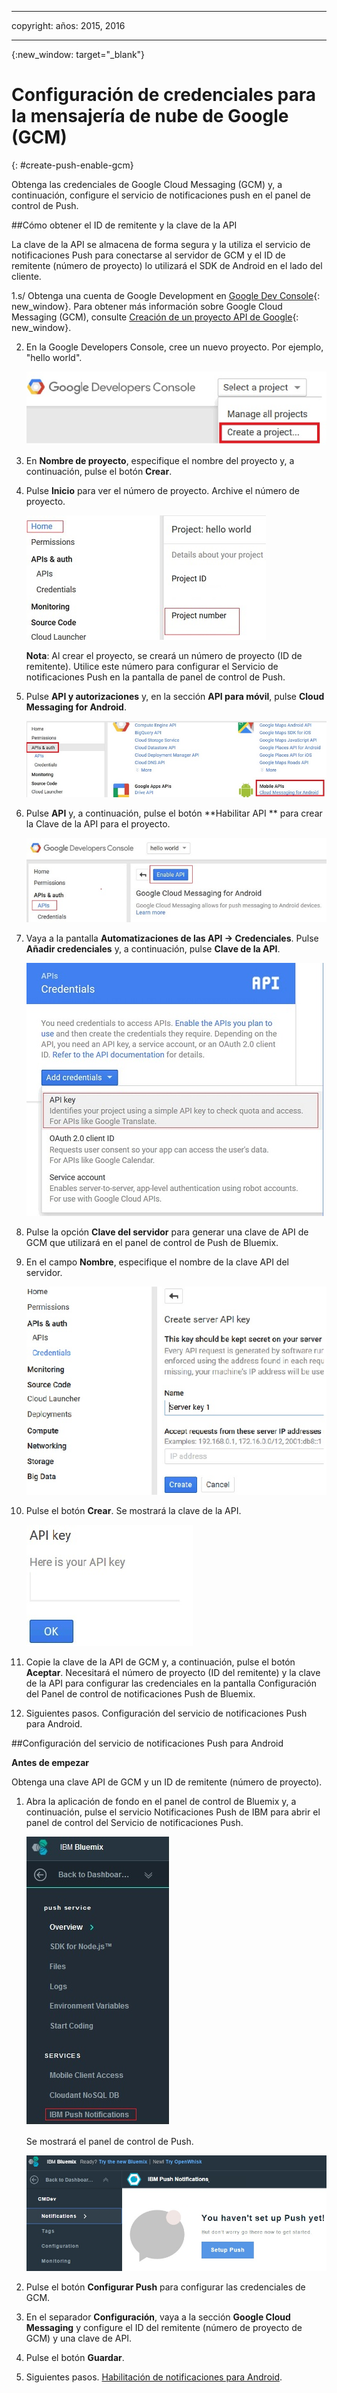 
---

copyright:
 años: 2015, 2016

---

{:new_window: target="_blank"}
# Configuración de credenciales para la mensajería de nube de Google (GCM)
{: #create-push-enable-gcm}

Obtenga las credenciales de Google Cloud Messaging (GCM) y, a continuación, configure el servicio de notificaciones push
        en el panel de control de Push.

##Cómo obtener el ID de remitente y la clave de la API

La clave de la API se almacena de forma segura y la utiliza el servicio de notificaciones Push para conectarse al servidor de GCM y el ID de remitente (número de proyecto) lo utilizará el SDK de Android en el lado del cliente.

1.s/ Obtenga una cuenta de Google Development en [Google Dev Console](https://console.developers.google.com/start){: new_window}. Para obtener más información sobre Google Cloud Messaging (GCM), consulte [Creación de un proyecto API de Google](https://developers.google.com/console/help/new/){: new_window}.

2. En la Google Developers Console, cree un nuevo proyecto. Por ejemplo, "hello
                        world".

	![Crear proyecto](images/gcm_createproject.jpg)

3. En **Nombre de proyecto**, especifique el nombre del proyecto y, a continuación,
                        pulse el botón **Crear**.
4. Pulse **Inicio** para ver el número de
                        proyecto. Archive el número de proyecto.

	![Número de proyecto GCM](images/gcm_projectnumber.jpg)

	**Nota**: Al crear el proyecto, se creará un número de proyecto (ID de remitente). Utilice este número para configurar el Servicio de notificaciones Push en la pantalla de panel de control de
                            Push.

5. Pulse **API y autorizaciones** y, en la sección **API para móvil**, pulse **Cloud Messaging for Android**.

	![API](images/gcm_mobileapi.jpg)

6. Pulse **API** y, a continuación, pulse el botón **Habilitar API
                        ** para crear la Clave de la API para el proyecto.

	![Habilitar API ](images/gcm_enable_api.jpg)

7. Vaya a la pantalla **Automatizaciones de las API -> Credenciales**. Pulse **Añadir credenciales** y, a continuación, pulse **Clave de la
                            API**.

	![Credenciales de la API](images/api_credentials.jpg)

8. Pulse la opción **Clave del servidor** para generar una clave de API de GCM
                        que utilizará en el panel de control de Push de Bluemix.
9. En el campo **Nombre**, especifique el nombre de la clave API del servidor.

	![Clave del servidor GCM](images/gcm_serverkey.jpg)

10. Pulse el botón **Crear**.
Se mostrará la clave de la
                        API.

	![Clave de la API de GCM](images/gcm_apikey.jpg)

11. Copie la clave de la API de GCM y, a continuación, pulse el botón **Aceptar**. Necesitará el número de proyecto (ID del remitente) y la clave de la API para configurar las credenciales en la pantalla Configuración del Panel de control de notificaciones Push de Bluemix.
12. Siguientes pasos. Configuración del servicio de notificaciones Push para Android.

##Configuración del servicio de notificaciones Push para Android

**Antes de empezar**

Obtenga una clave API de GCM y un ID de remitente (número de proyecto).

1. Abra la aplicación de fondo en el panel de control de Bluemix y, a continuación, pulse el servicio Notificaciones Push de IBM para abrir el panel de control del Servicio de notificaciones Push.

	![Panel de control de Push](images/bluemixdashboard_push.jpg)

	Se mostrará el panel de control de Push.

	![Configuración de Push](images/setup_push_main.jpg)

2. Pulse el botón **Configurar Push** para configurar las credenciales de
                        GCM.
1. En el separador **Configuración**, vaya a la sección **Google Cloud Messaging** y configure el ID del remitente (número de proyecto de GCM) y una clave de API.

4. Pulse el botón **Guardar**.
5. Siguientes pasos. [Habilitación de notificaciones para Android](c_enable_push.html).

